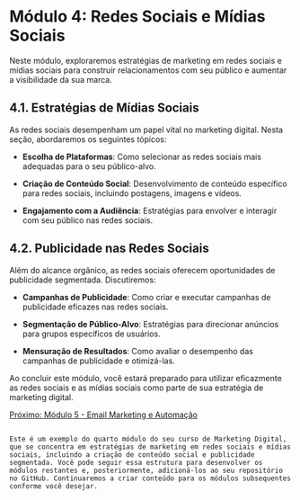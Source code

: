 # Módulo 4: Redes Sociais e Mídias Sociais

Neste módulo, exploraremos estratégias de marketing em redes sociais e mídias sociais para construir relacionamentos com seu público e aumentar a visibilidade da sua marca.

## 4.1. Estratégias de Mídias Sociais

As redes sociais desempenham um papel vital no marketing digital. Nesta seção, abordaremos os seguintes tópicos:

- **Escolha de Plataformas**: Como selecionar as redes sociais mais adequadas para o seu público-alvo.

- **Criação de Conteúdo Social**: Desenvolvimento de conteúdo específico para redes sociais, incluindo postagens, imagens e vídeos.

- **Engajamento com a Audiência**: Estratégias para envolver e interagir com seu público nas redes sociais.

## 4.2. Publicidade nas Redes Sociais

Além do alcance orgânico, as redes sociais oferecem oportunidades de publicidade segmentada. Discutiremos:

- **Campanhas de Publicidade**: Como criar e executar campanhas de publicidade eficazes nas redes sociais.

- **Segmentação de Público-Alvo**: Estratégias para direcionar anúncios para grupos específicos de usuários.

- **Mensuração de Resultados**: Como avaliar o desempenho das campanhas de publicidade e otimizá-las.

Ao concluir este módulo, você estará preparado para utilizar eficazmente as redes sociais e as mídias sociais como parte de sua estratégia de marketing digital.

[Próximo: Módulo 5 - Email Marketing e Automação](modulo-5-email-marketing-e-automacao.md)
```

Este é um exemplo do quarto módulo do seu curso de Marketing Digital, que se concentra em estratégias de marketing em redes sociais e mídias sociais, incluindo a criação de conteúdo social e publicidade segmentada. Você pode seguir essa estrutura para desenvolver os módulos restantes e, posteriormente, adicioná-los ao seu repositório no GitHub. Continuaremos a criar conteúdo para os módulos subsequentes conforme você desejar.
